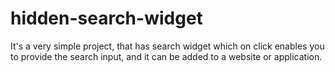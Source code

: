 # hidden-search-widget
It's a very simple project, that has search widget which on click enables you to provide the search input, and it can be added to a website or application.
